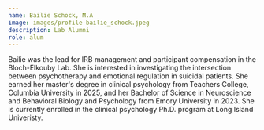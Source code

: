 ```yaml
---
name: Bailie Schock, M.A
image: images/profile-bailie_schock.jpeg
description: Lab Alumni
role: alum
---
```


Bailie was the lead for IRB management and participant compensation in the Bloch-Elkouby Lab. She is interested in investigating the intersection between psychotherapy and emotional regulation in suicidal patients. She earned her master's degree in clinical psychology from Teachers College, Columbia University in 2025, and her Bachelor of Science in Neuroscience and Behavioral Biology and Psychology from Emory University in 2023. She is currently enrolled in the clinical psychology Ph.D. program at Long Island Univeristy.
